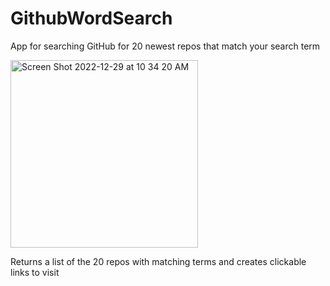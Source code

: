 # GithubWordSearch
App for searching GitHub for 20 newest repos that match your search term


<img width="300" alt="Screen Shot 2022-12-29 at 10 34 20 AM" src="https://user-images.githubusercontent.com/112792126/209975409-20354a04-c646-45ae-a126-719eb1756822.png">

Returns a list of the 20 repos with matching terms and creates clickable links to visit
